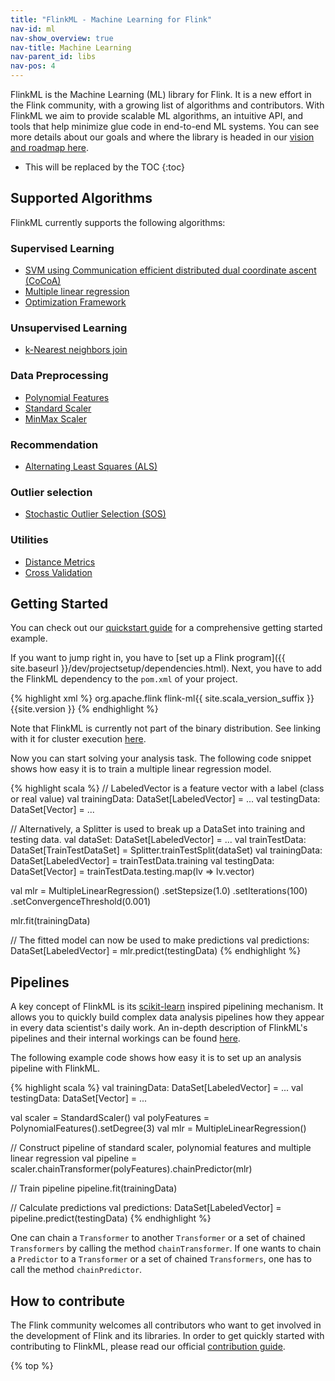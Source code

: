 ```yaml
---
title: "FlinkML - Machine Learning for Flink"
nav-id: ml
nav-show_overview: true
nav-title: Machine Learning
nav-parent_id: libs
nav-pos: 4
---
```

<!--
Licensed to the Apache Software Foundation (ASF) under one
or more contributor license agreements.  See the NOTICE file
distributed with this work for additional information
regarding copyright ownership.  The ASF licenses this file
to you under the Apache License, Version 2.0 (the
"License"); you may not use this file except in compliance
with the License.  You may obtain a copy of the License at

  http://www.apache.org/licenses/LICENSE-2.0

Unless required by applicable law or agreed to in writing,
software distributed under the License is distributed on an
"AS IS" BASIS, WITHOUT WARRANTIES OR CONDITIONS OF ANY
KIND, either express or implied.  See the License for the
specific language governing permissions and limitations
under the License.
-->

FlinkML is the Machine Learning (ML) library for Flink. It is a new effort in the Flink community,
with a growing list of algorithms and contributors. With FlinkML we aim to provide
scalable ML algorithms, an intuitive API, and tools that help minimize glue code in end-to-end ML
systems. You can see more details about our goals and where the library is headed in our [vision
and roadmap here](https://cwiki.apache.org/confluence/display/FLINK/FlinkML%3A+Vision+and+Roadmap).

* This will be replaced by the TOC
{:toc}

## Supported Algorithms

FlinkML currently supports the following algorithms:

### Supervised Learning

* [SVM using Communication efficient distributed dual coordinate ascent (CoCoA)](svm.html)
* [Multiple linear regression](multiple_linear_regression.html)
* [Optimization Framework](optimization.html)

### Unsupervised Learning

* [k-Nearest neighbors join](knn.html)

### Data Preprocessing

* [Polynomial Features](polynomial_features.html)
* [Standard Scaler](standard_scaler.html)
* [MinMax Scaler](min_max_scaler.html)

### Recommendation

* [Alternating Least Squares (ALS)](als.html)

### Outlier selection

* [Stochastic Outlier Selection (SOS)](sos.html)

### Utilities

* [Distance Metrics](distance_metrics.html)
* [Cross Validation](cross_validation.html)

## Getting Started

You can check out our [quickstart guide](quickstart.html) for a comprehensive getting started
example.

If you want to jump right in, you have to [set up a Flink program]({{ site.baseurl }}/dev/projectsetup/dependencies.html).
Next, you have to add the FlinkML dependency to the `pom.xml` of your project.

{% highlight xml %}
<dependency>
  <groupId>org.apache.flink</groupId>
  <artifactId>flink-ml{{ site.scala_version_suffix }}</artifactId>
  <version>{{site.version }}</version>
</dependency>
{% endhighlight %}

Note that FlinkML is currently not part of the binary distribution.
See linking with it for cluster execution [here]({{site.baseurl}}/dev/projectsetup/dependencies.html).

Now you can start solving your analysis task.
The following code snippet shows how easy it is to train a multiple linear regression model.

{% highlight scala %}
// LabeledVector is a feature vector with a label (class or real value)
val trainingData: DataSet[LabeledVector] = ...
val testingData: DataSet[Vector] = ...

// Alternatively, a Splitter is used to break up a DataSet into training and testing data.
val dataSet: DataSet[LabeledVector] = ...
val trainTestData: DataSet[TrainTestDataSet] = Splitter.trainTestSplit(dataSet)
val trainingData: DataSet[LabeledVector] = trainTestData.training
val testingData: DataSet[Vector] = trainTestData.testing.map(lv => lv.vector)

val mlr = MultipleLinearRegression()
  .setStepsize(1.0)
  .setIterations(100)
  .setConvergenceThreshold(0.001)

mlr.fit(trainingData)

// The fitted model can now be used to make predictions
val predictions: DataSet[LabeledVector] = mlr.predict(testingData)
{% endhighlight %}

## Pipelines

A key concept of FlinkML is its [scikit-learn](http://scikit-learn.org) inspired pipelining mechanism.
It allows you to quickly build complex data analysis pipelines how they appear in every data scientist's daily work.
An in-depth description of FlinkML's pipelines and their internal workings can be found [here](pipelines.html).

The following example code shows how easy it is to set up an analysis pipeline with FlinkML.

{% highlight scala %}
val trainingData: DataSet[LabeledVector] = ...
val testingData: DataSet[Vector] = ...

val scaler = StandardScaler()
val polyFeatures = PolynomialFeatures().setDegree(3)
val mlr = MultipleLinearRegression()

// Construct pipeline of standard scaler, polynomial features and multiple linear regression
val pipeline = scaler.chainTransformer(polyFeatures).chainPredictor(mlr)

// Train pipeline
pipeline.fit(trainingData)

// Calculate predictions
val predictions: DataSet[LabeledVector] = pipeline.predict(testingData)
{% endhighlight %}

One can chain a `Transformer` to another `Transformer` or a set of chained `Transformers` by calling the method `chainTransformer`.
If one wants to chain a `Predictor` to a `Transformer` or a set of chained `Transformers`, one has to call the method `chainPredictor`.


## How to contribute

The Flink community welcomes all contributors who want to get involved in the development of Flink and its libraries.
In order to get quickly started with contributing to FlinkML, please read our official
[contribution guide]({{site.baseurl}}/dev/libs/ml/contribution_guide.html).

{% top %}
